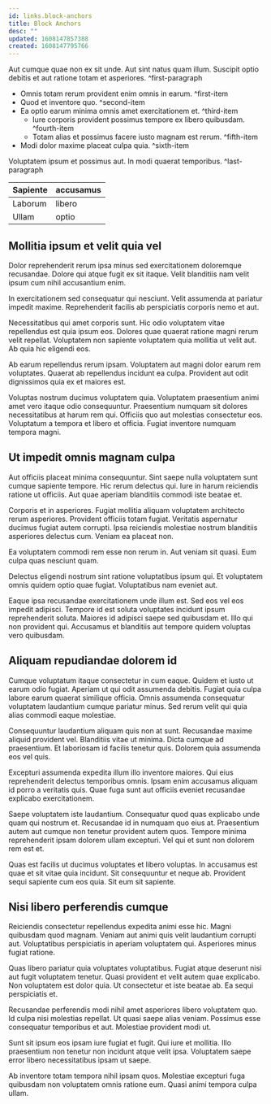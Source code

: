 ```yaml
---
id: links.block-anchors
title: Block Anchors
desc: ""
updated: 1608147857388
created: 1608147795766
---
```


Aut cumque quae non ex sit unde. Aut sint natus quam illum.
Suscipit optio debitis et aut ratione totam et asperiores. ^first-paragraph

* Omnis totam rerum provident enim omnis in earum. ^first-item
* Quod et inventore quo. ^second-item
* Ea optio earum minima omnis amet exercitationem et. ^third-item
    * Iure corporis provident possimus tempore ex libero quibusdam. ^fourth-item
    * Totam alias et possimus facere iusto magnam est rerum. ^fifth-item
* Modi dolor maxime placeat culpa quia. ^sixth-item

Voluptatem ipsum et possimus aut. In modi quaerat temporibus. ^last-paragraph

| Sapiente | accusamus |
|----------|-----------|
| Laborum  | libero    |
| Ullam    | optio     | ^table

## Mollitia ipsum et velit quia vel


Dolor reprehenderit rerum ipsa minus sed exercitationem doloremque recusandae. Dolore qui atque fugit ex sit itaque. Velit blanditiis nam velit ipsum cum nihil accusantium enim.

In exercitationem sed consequatur qui nesciunt. Velit assumenda at pariatur impedit maxime. Reprehenderit facilis ab perspiciatis corporis nemo et aut.

Necessitatibus qui amet corporis sunt. Hic odio voluptatem vitae repellendus est quia ipsum eos. Dolores quae quaerat ratione magni rerum velit repellat. Voluptatem non sapiente voluptatem quia mollitia ut velit aut. Ab quia hic eligendi eos.

Ab earum repellendus rerum ipsam. Voluptatem aut magni dolor earum rem voluptates. Quaerat ab repellendus incidunt ea culpa. Provident aut odit dignissimos quia ex et maiores est.

Voluptas nostrum ducimus voluptatem quia. Voluptatem praesentium animi amet vero itaque odio consequuntur. Praesentium numquam sit dolores necessitatibus at harum rem qui. Officiis quo aut molestias consectetur eos. Voluptatum a tempora et libero et officia. Fugiat inventore numquam tempora magni.

## Ut impedit omnis  magnam culpa

Aut officiis placeat minima consequuntur. Sint saepe nulla voluptatem sunt cumque sapiente tempore. Hic rerum delectus qui. Iure in harum reiciendis ratione ut officiis. Aut quae aperiam blanditiis commodi iste beatae et.

Corporis et in asperiores. Fugiat mollitia aliquam voluptatem architecto rerum asperiores. Provident officiis totam fugiat. Veritatis aspernatur ducimus fugiat autem corrupti. Ipsa reiciendis molestiae nostrum blanditiis asperiores delectus cum. Veniam ea placeat non.

Ea voluptatem commodi rem esse non rerum in. Aut veniam sit quasi. Eum culpa quas nesciunt quam.

Delectus eligendi nostrum sint ratione voluptatibus ipsum qui. Et voluptatem omnis quidem optio quae fugiat. Voluptatibus nam eveniet aut.

Eaque ipsa recusandae exercitationem unde illum est. Sed eos vel eos impedit adipisci. Tempore id est soluta voluptates incidunt ipsum reprehenderit soluta. Maiores id adipisci saepe sed quibusdam et. Illo qui non provident qui. Accusamus et blanditiis aut tempore quidem voluptas vero quibusdam.

## Aliquam repudiandae dolorem id

Cumque voluptatum itaque consectetur in cum eaque. Quidem et iusto ut earum odio fugiat. Aperiam ut qui odit assumenda debitis. Fugiat quia culpa labore earum quaerat similique officia. Omnis assumenda consequatur voluptatem laudantium cumque pariatur minus. Sed rerum velit qui quia alias commodi eaque molestiae.

Consequuntur laudantium aliquam quis non at sunt. Recusandae maxime aliquid provident vel. Blanditiis vitae ut minima. Dicta cumque ad praesentium. Et laboriosam id facilis tenetur quis. Dolorem quia assumenda eos vel quis.

Excepturi assumenda expedita illum illo inventore maiores. Qui eius reprehenderit delectus temporibus omnis. Ipsam enim accusamus aliquam id porro a veritatis quis. Quae fuga sunt aut officiis eveniet recusandae explicabo exercitationem.

Saepe voluptatem iste laudantium. Consequatur quod quas explicabo unde quam qui nostrum et. Recusandae id in numquam quo eius at. Praesentium autem aut cumque non tenetur provident autem quos. Tempore minima reprehenderit ipsam dolorem ullam excepturi. Vel qui et sunt non dolorem rem est et.

Quas est facilis ut ducimus voluptates et libero voluptas. In accusamus est quae et sit vitae quia incidunt. Sit consequuntur et neque ab. Provident sequi sapiente cum eos quia. Sit eum sit sapiente.

## Nisi libero perferendis cumque

Reiciendis consectetur repellendus expedita animi esse hic. Magni quibusdam quod magnam. Veniam aut animi quis velit laudantium corrupti aut. Voluptatibus perspiciatis in aperiam voluptatem qui. Asperiores minus fugiat ratione.

Quas libero pariatur quia voluptates voluptatibus. Fugiat atque deserunt nisi aut fugit voluptatem tenetur. Quasi provident et velit autem quae explicabo. Non voluptatem est dolor quia. Ut consectetur et iste beatae ab. Ea sequi perspiciatis et.

Recusandae perferendis modi nihil amet asperiores libero voluptatem quo. Id culpa nisi molestias repellat. Ut quasi saepe alias veniam. Possimus esse consequatur temporibus et aut. Molestiae provident modi ut.

Sunt sit ipsum eos ipsam iure fugiat et fugit. Qui iure et mollitia. Illo praesentium non tenetur non incidunt atque velit ipsa. Voluptatem saepe error libero necessitatibus ipsam ut saepe.

Ab inventore totam tempora nihil ipsam quos. Molestiae excepturi fuga quibusdam non voluptatem omnis ratione eum. Quasi animi tempora culpa ullam.
